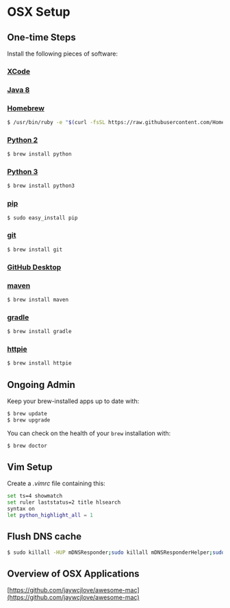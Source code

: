# OSX Setup

## One-time Steps

Install the following pieces of software: 

### [XCode](http://developer.apple.com/xcode/)

### [Java 8](https://java.com/en/download/)

### [Homebrew](http://brew.sh)

```bash
$ /usr/bin/ruby -e "$(curl -fsSL https://raw.githubusercontent.com/Homebrew/install/master/install)"
```

### [Python 2](https://www.python.org)
```bash
$ brew install python
```

### [Python 3](https://www.python.org)
```bash
$ brew install python3
```

### [pip](https://en.wikipedia.org/wiki/Pip_(package_manager))
```bash
$ sudo easy_install pip
```

### [git](https://git-scm.com)
```bash
$ brew install git
```

### [GitHub Desktop](https://desktop.github.com)

### [maven](http://maven.apache.org)
```bash
$ brew install maven
```

### [gradle](http://maven.apache.org)
```bash
$ brew install gradle
```

### [httpie](https://github.com/jkbrzt/httpie)
```bash
$ brew install httpie
```


## Ongoing Admin

Keep your brew-installed apps up to date with: 

```bash
$ brew update
$ brew upgrade
```

You can check on the health of your `brew` installation with:
```bash
$ brew doctor
```

## Vim Setup

Create a *.vimrc* file containing this:
```bash
set ts=4 showmatch
set ruler laststatus=2 title hlsearch
syntax on
let python_highlight_all = 1
```

## Flush DNS cache
```bash
$ sudo killall -HUP mDNSResponder;sudo killall mDNSResponderHelper;sudo dscacheutil -flushcache
```

## Overview of OSX Applications

[https://github.com/jaywcjlove/awesome-mac](https://github.com/jaywcjlove/awesome-mac)